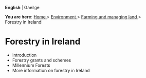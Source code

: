 **English** |  Gaeilge 

**You are here:** [ Home ](/en/) > [ Environment ](/en/environment/) > [
Farming and managing land ](/en/environment/land/) > Forestry in Ireland

#  Forestry in Ireland

  * Introduction 
  * Forestry grants and schemes 
  * Millennium Forests 
  * More information on forestry in Ireland 
